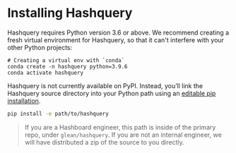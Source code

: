 # Installing Hashquery

Hashquery requires Python version 3.6 or above.
We recommend creating a fresh virtual environment for Hashquery, so that it
can't interfere with your other Python projects:

```{code-block} bash
# Creating a virtual env with `conda`
conda create -n hashquery python=3.9.6
conda activate hashquery
```

Hashquery is not currently available on PyPI.
Instead, you’ll link the Hashquery source directory into your Python path
using an [editable pip installation](https://setuptools.pypa.io/en/latest/userguide/development_mode.html).

```bash
pip install -e path/to/hashquery
```

> If you are a Hashboard engineer, this path is inside of the primary repo,
> under `glean/hashquery`.
> If you are not an internal engineer, we will have distributed a zip of
> the source to you directly.
